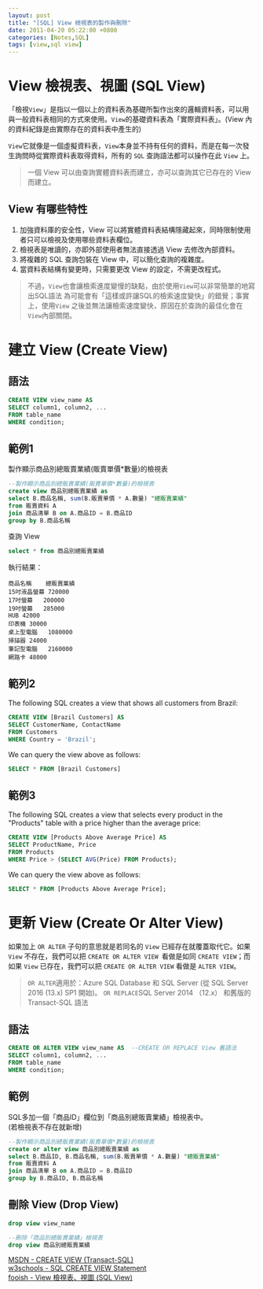 ```yaml
---
layout: post
title: "[SQL] View 檢視表的製作與刪除"
date: 2011-04-20 05:22:00 +0800
categories: [Notes,SQL]
tags: [view,sql view]
---
```


# View 檢視表、視圖 (SQL View)

「檢視`View`」是指以一個以上的資料表為基礎所製作出來的邏輯資料表，可以用與一般資料表相同的方式來使用。`View`的基礎資料表為「實際資料表」。(View 內的資料紀錄是由實際存在的資料表中產生的)     

`View`它就像是一個虛擬資料表，`View`本身並不持有任何的資料，而是在每一次發生詢問時從實際資料表取得資料，所有的 `SQL` 查詢語法都可以操作在此 `View` 上。

> 一個 View 可以由查詢實體資料表而建立，亦可以查詢其它已存在的 View 而建立。


## View 有哪些特性

1. 加強資料庫的安全性，View 可以將實體資料表結構隱藏起來，同時限制使用者只可以檢視及使用哪些資料表欄位。
2. 檢視表是唯讀的，亦即外部使用者無法直接透過 View 去修改內部資料。
3. 將複雜的 SQL 查詢包裝在 View 中，可以簡化查詢的複雜度。
4. 當資料表結構有變更時，只需要更改 View 的設定，不需更改程式。

> 不過，`View`也會讓檢索進度變慢的缺點，由於使用`View`可以非常簡單的地寫出SQL語法 為可能會有「這樣或許讓SQL的檢索速度變快」的錯覺；事實上，使用`View` 之後並無法讓檢索速度變快，原因在於查詢的最佳化會在`View`內部關閉。

# 建立 View (Create View)
## 語法

```sql
CREATE VIEW view_name AS
SELECT column1, column2, ...
FROM table_name
WHERE condition;
```

## 範例1
製作顯示商品別總販賣業績(販賣單價*數量)的檢視表

```sql
--製作顯示商品別總販賣業績(販賣單價*數量)的檢視表
create view 商品別總販賣業績 as
select B.商品名稱, sum(B.販賣單價 * A.數量) "總販賣業績"
from 販賣資料 A
join 商品清單 B on A.商品ID = B.商品ID
group by B.商品名稱
```

查詢 View
```sql
select * from 商品別總販賣業績
```

執行結果：
```
商品名稱	總販賣業績
15吋液晶螢幕	720000
17吋螢幕	200000
19吋螢幕	285000
HUB	42000
印表機	30000
桌上型電腦	1080000
掃描器	24000
筆記型電腦	2160000
網路卡	48000
```

## 範列2
The following SQL creates a view that shows all customers from Brazil:

```sql
CREATE VIEW [Brazil Customers] AS
SELECT CustomerName, ContactName
FROM Customers
WHERE Country = 'Brazil';
```

We can query the view above as follows:

```sql
SELECT * FROM [Brazil Customers]
```

## 範例3

The following SQL creates a view that selects every product in the "Products" table with a price higher than the average price:

```sql
CREATE VIEW [Products Above Average Price] AS
SELECT ProductName, Price
FROM Products
WHERE Price > (SELECT AVG(Price) FROM Products);
```

We can query the view above as follows:

```sql
SELECT * FROM [Products Above Average Price];
```

# 更新 View (Create Or Alter View)

如果加上 `OR ALTER` 子句的意思就是若同名的 `View` 已經存在就覆蓋取代它。如果 `View` 不存在，我們可以把 `CREATE OR ALTER VIEW `看做是如同 `CREATE VIEW`；而如果 `View` 已存在，我們可以把 `CREATE OR ALTER VIEW` 看做是 `ALTER VIEW`。

> `OR ALTER`適用於：Azure SQL Database 和 SQL Server (從 SQL Server 2016 (13.x) SP1 開始)。
> `OR REPLACE`SQL Server 2014 （12.x） 和舊版的 Transact-SQL 語法

## 語法

```sql
CREATE OR ALTER VIEW view_name AS  --CREATE OR REPLACE View 舊語法
SELECT column1, column2, ...
FROM table_name
WHERE condition;
```

## 範例
SQL多加一個「商品ID」欄位到「商品別總販賣業績」檢視表中。     
(若檢視表不存在就新增)

```sql
--製作顯示商品別總販賣業績(販賣單價*數量)的檢視表
create or alter view 商品別總販賣業績 as
select B.商品ID, B.商品名稱, sum(B.販賣單價 * A.數量) "總販賣業績"
from 販賣資料 A
join 商品清單 B on A.商品ID = B.商品ID
group by B.商品ID, B.商品名稱
```

## 刪除 View (Drop View)

```sql
drop view view_name
```

```sql
--刪除「商品別總販賣業績」檢視表
drop view 商品別總販賣業績
```

[MSDN - CREATE VIEW (Transact-SQL)](https://learn.microsoft.com/zh-tw/sql/t-sql/statements/create-view-transact-sql?view=sql-server-ver16)      
[w3schools - SQL CREATE VIEW Statement](https://www.w3schools.com/sql/sql_view.asp)     
[fooish - View 檢視表、視圖 (SQL View)](https://www.fooish.com/sql/view.html)